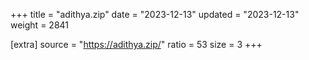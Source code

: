 +++
title = "adithya.zip"
date = "2023-12-13"
updated = "2023-12-13"
weight = 2841

[extra]
source = "https://adithya.zip/"
ratio = 53
size = 3
+++

